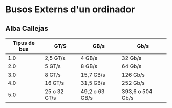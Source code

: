 # Busos Externs d'un ordinador
## Alba Callejas

| Tipus de bus | GT/S | GB/s | Gb/s |    
--|--|--|--|
| 1.0 | 2,5 GT/s | 4 GB/s | 32 Gb/s |
| 2.0 | 5 GT/s | 8 GB/s | 64 Gb/s |
| 3.0 | 8 GT/s | 15,7 GB/s | 126 Gb/s |
| 4.0 | 16 GT/s | 31,5 GB/s | 252 Gb/s |
| 5.0 | 25 o 32 GT/s | 49,2 o 63 GB/s | 393,6 o 504 Gb/s | 

